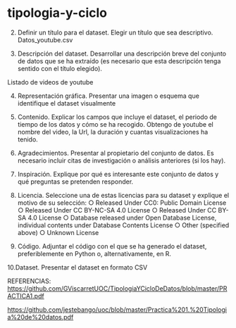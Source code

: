 # tipologia-y-ciclo


2. Definir un título para el dataset. Elegir un título que sea descriptivo. 
Datos_youtube.csv

3. Descripción del dataset. Desarrollar una descripción breve del conjunto de datos que se ha extraído (es necesario que esta descripción tenga sentido con el título elegido).

Listado de videos de youtube

4. Representación gráfica. Presentar una imagen o esquema que identifique el dataset visualmente 

5. Contenido. Explicar los campos que incluye el dataset, el periodo de tiempo de los datos y cómo se ha recogido. 
Obtengo de youtube el nombre del video, la Url, la duración y cuantas visualizaciones ha tenido.

6. Agradecimientos. Presentar al propietario del conjunto de datos. Es necesario incluir citas de investigación o análisis anteriores (si los hay). 


7. Inspiración. Explique por qué es interesante este conjunto de datos y qué preguntas se pretenden responder. 

8. Licencia. Seleccione una de estas licencias para su dataset y explique el motivo de su selección: ○ Released Under CC0: Public Domain License ○ Released Under CC BY-NC-SA 4.0 License ○ Released Under CC BY-SA 4.0 License ○ Database released under Open Database License, individual contents under Database Contents License ○ Other (specified above) ○ Unknown License 

9. Código. Adjuntar el código con el que se ha generado el dataset, preferiblemente en Python o, alternativamente, en R. 

10.Dataset. Presentar el  dataset en formato CSV  


REFERENCIAS:
https://github.com/GViscarretUOC/TipologiaYCicloDeDatos/blob/master/PRACTICA1.pdf

https://github.com/jestebango/uoc/blob/master/Practica%201.%20Tipologia%20de%20datos.pdf
